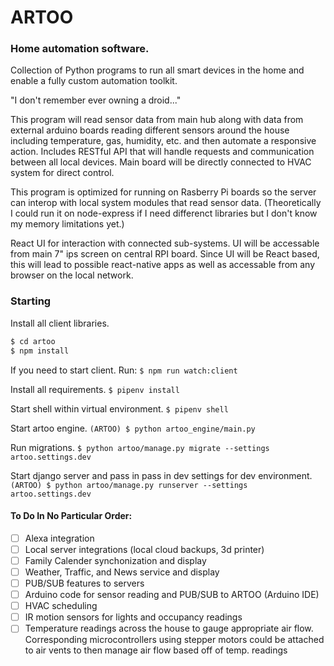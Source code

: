 # ARTOO

### Home automation software. 

Collection of Python programs to run all smart devices in the home and enable a fully custom automation toolkit.

"I don't remember ever owning a droid..."

This program will read sensor data from main hub along with data from external arduino boards reading different sensors around the house including temperature, gas, humidity, etc. and then automate a responsive action. Includes RESTful API that will handle requests and communication between all local devices. Main board will be directly connected to HVAC system for direct control.

This program is optimized for running on Rasberry Pi boards so the server can interop with local system modules that read sensor data.
(Theoretically I could run it on node-express if I need differenct libraries but I don't know my memory limitations yet.)

React UI for interaction with connected sub-systems. UI will be accessable from main 7" ips screen on central RPI board. Since UI will be React based, this will lead to possible react-native apps as well as accessable from any browser on the local network.

### Starting

Install all client libraries.
```bash
$ cd artoo
$ npm install
```

If you need to start client. Run:
`$ npm run watch:client`

Install all requirements.
`$ pipenv install`

Start shell within virtual environment.
`$ pipenv shell`

Start artoo engine.
`(ARTOO) $ python artoo_engine/main.py`

Run migrations.
`$ python artoo/manage.py migrate --settings artoo.settings.dev`

Start django server and pass in pass in dev settings for dev environment.
`(ARTOO) $ python artoo/manage.py runserver --settings artoo.settings.dev`


#### To Do In No Particular Order:

- [ ] Alexa integration
- [ ] Local server integrations (local cloud backups, 3d printer)
- [ ] Family Calender synchonization and display
- [ ] Weather, Traffic, and News service and display
- [ ] PUB/SUB features to servers
- [ ] Arduino code for sensor reading and PUB/SUB to ARTOO (Arduino IDE)
- [ ] HVAC scheduling
- [ ] IR motion sensors for lights and occupancy readings
- [ ] Temperature readings across the house to gauge appropriate air flow. Corresponding microcontrollers using stepper motors could be attached to air vents to then manage air flow based off of temp. readings
